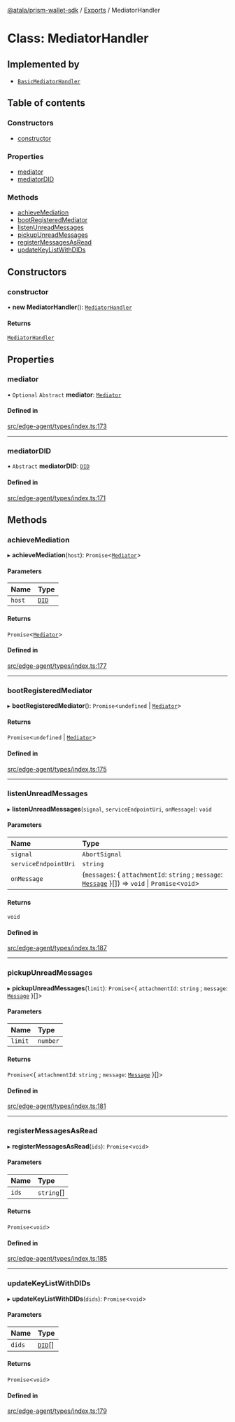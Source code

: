 [@atala/prism-wallet-sdk](../README.md) / [Exports](../modules.md) / MediatorHandler

# Class: MediatorHandler

## Implemented by

- [`BasicMediatorHandler`](BasicMediatorHandler.md)

## Table of contents

### Constructors

- [constructor](MediatorHandler.md#constructor)

### Properties

- [mediator](MediatorHandler.md#mediator)
- [mediatorDID](MediatorHandler.md#mediatordid)

### Methods

- [achieveMediation](MediatorHandler.md#achievemediation)
- [bootRegisteredMediator](MediatorHandler.md#bootregisteredmediator)
- [listenUnreadMessages](MediatorHandler.md#listenunreadmessages)
- [pickupUnreadMessages](MediatorHandler.md#pickupunreadmessages)
- [registerMessagesAsRead](MediatorHandler.md#registermessagesasread)
- [updateKeyListWithDIDs](MediatorHandler.md#updatekeylistwithdids)

## Constructors

### constructor

• **new MediatorHandler**(): [`MediatorHandler`](MediatorHandler.md)

#### Returns

[`MediatorHandler`](MediatorHandler.md)

## Properties

### mediator

• `Optional` `Abstract` **mediator**: [`Mediator`](../interfaces/Domain.Mediator.md)

#### Defined in

[src/edge-agent/types/index.ts:173](https://github.com/hyperledger/identus-edge-agent-sdk-ts/blob/47157819fe5d19bccc5fcc542e98f32706bff6c2/src/edge-agent/types/index.ts#L173)

___

### mediatorDID

• `Abstract` **mediatorDID**: [`DID`](Domain.DID.md)

#### Defined in

[src/edge-agent/types/index.ts:171](https://github.com/hyperledger/identus-edge-agent-sdk-ts/blob/47157819fe5d19bccc5fcc542e98f32706bff6c2/src/edge-agent/types/index.ts#L171)

## Methods

### achieveMediation

▸ **achieveMediation**(`host`): `Promise`\<[`Mediator`](../interfaces/Domain.Mediator.md)\>

#### Parameters

| Name | Type |
| :------ | :------ |
| `host` | [`DID`](Domain.DID.md) |

#### Returns

`Promise`\<[`Mediator`](../interfaces/Domain.Mediator.md)\>

#### Defined in

[src/edge-agent/types/index.ts:177](https://github.com/hyperledger/identus-edge-agent-sdk-ts/blob/47157819fe5d19bccc5fcc542e98f32706bff6c2/src/edge-agent/types/index.ts#L177)

___

### bootRegisteredMediator

▸ **bootRegisteredMediator**(): `Promise`\<`undefined` \| [`Mediator`](../interfaces/Domain.Mediator.md)\>

#### Returns

`Promise`\<`undefined` \| [`Mediator`](../interfaces/Domain.Mediator.md)\>

#### Defined in

[src/edge-agent/types/index.ts:175](https://github.com/hyperledger/identus-edge-agent-sdk-ts/blob/47157819fe5d19bccc5fcc542e98f32706bff6c2/src/edge-agent/types/index.ts#L175)

___

### listenUnreadMessages

▸ **listenUnreadMessages**(`signal`, `serviceEndpointUri`, `onMessage`): `void`

#### Parameters

| Name | Type |
| :------ | :------ |
| `signal` | `AbortSignal` |
| `serviceEndpointUri` | `string` |
| `onMessage` | (`messages`: \{ `attachmentId`: `string` ; `message`: [`Message`](Domain.Message-1.md)  }[]) => `void` \| `Promise`\<`void`\> |

#### Returns

`void`

#### Defined in

[src/edge-agent/types/index.ts:187](https://github.com/hyperledger/identus-edge-agent-sdk-ts/blob/47157819fe5d19bccc5fcc542e98f32706bff6c2/src/edge-agent/types/index.ts#L187)

___

### pickupUnreadMessages

▸ **pickupUnreadMessages**(`limit`): `Promise`\<\{ `attachmentId`: `string` ; `message`: [`Message`](Domain.Message-1.md)  }[]\>

#### Parameters

| Name | Type |
| :------ | :------ |
| `limit` | `number` |

#### Returns

`Promise`\<\{ `attachmentId`: `string` ; `message`: [`Message`](Domain.Message-1.md)  }[]\>

#### Defined in

[src/edge-agent/types/index.ts:181](https://github.com/hyperledger/identus-edge-agent-sdk-ts/blob/47157819fe5d19bccc5fcc542e98f32706bff6c2/src/edge-agent/types/index.ts#L181)

___

### registerMessagesAsRead

▸ **registerMessagesAsRead**(`ids`): `Promise`\<`void`\>

#### Parameters

| Name | Type |
| :------ | :------ |
| `ids` | `string`[] |

#### Returns

`Promise`\<`void`\>

#### Defined in

[src/edge-agent/types/index.ts:185](https://github.com/hyperledger/identus-edge-agent-sdk-ts/blob/47157819fe5d19bccc5fcc542e98f32706bff6c2/src/edge-agent/types/index.ts#L185)

___

### updateKeyListWithDIDs

▸ **updateKeyListWithDIDs**(`dids`): `Promise`\<`void`\>

#### Parameters

| Name | Type |
| :------ | :------ |
| `dids` | [`DID`](Domain.DID.md)[] |

#### Returns

`Promise`\<`void`\>

#### Defined in

[src/edge-agent/types/index.ts:179](https://github.com/hyperledger/identus-edge-agent-sdk-ts/blob/47157819fe5d19bccc5fcc542e98f32706bff6c2/src/edge-agent/types/index.ts#L179)
